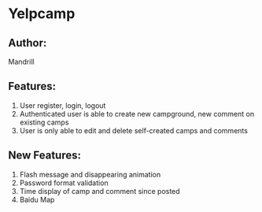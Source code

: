 # Yelpcamp
## Author:
Mandrill

## Features:
1. User register, login, logout
2. Authenticated user is able to create new campground, new comment on existing camps
3. User is only able to edit and delete self-created camps and comments 

## New Features:
1. Flash message and disappearing animation
2. Password format validation
3. Time display of camp and comment since posted
4. Baidu Map